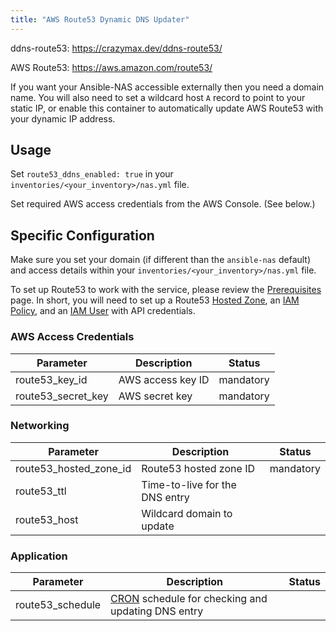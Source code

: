 ```yaml
---
title: "AWS Route53 Dynamic DNS Updater"
---
```


ddns-route53: <https://crazymax.dev/ddns-route53/>

AWS Route53: <https://aws.amazon.com/route53/>

If you want your Ansible-NAS accessible externally then you need a domain name. You will also need to set a wildcard host `A` record to point to your static IP, or enable this container to automatically update AWS Route53 with your dynamic IP address.

## Usage

Set `route53_ddns_enabled: true` in your `inventories/<your_inventory>/nas.yml` file.

Set required AWS access credentials from the AWS Console. (See below.)

## Specific Configuration

Make sure you set your domain (if different than the `ansible-nas` default) and access details within your `inventories/<your_inventory>/nas.yml` file.

To set up Route53 to work with the service, please review the [Prerequisites](https://crazymax.dev/ddns-route53/usage/prerequisites/) page. In short, you will need to set up a Route53 [Hosted Zone](https://docs.aws.amazon.com/Route53/latest/DeveloperGuide/hosted-zones-working-with.html), an [IAM Policy](https://docs.aws.amazon.com/IAM/latest/UserGuide/access_policies.html), and an [IAM User](https://docs.aws.amazon.com/IAM/latest/UserGuide/id_users.html) with API credentials.

### AWS Access Credentials

| Parameter          | Description       | Status    |
|--------------------|-------------------|-----------|
| route53_key_id     | AWS access key ID | mandatory |
| route53_secret_key | AWS secret key    | mandatory |

### Networking

| Parameter              | Description                    | Status    |
|------------------------|--------------------------------|-----------|
| route53_hosted_zone_id | Route53 hosted zone ID         | mandatory |
| route53_ttl            | Time-to-live for the DNS entry |           |
| route53_host           | Wildcard domain to update      |           |

### Application

| Parameter        | Description                                         | Status    |
|------------------|-----------------------------------------------------|-----------|
| route53_schedule | [CRON](https://pkg.go.dev/github.com/robfig/cron?utm_source=godoc#hdr-CRON_Expression_Format) schedule for checking and updating DNS entry |           |
